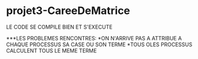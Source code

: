 # projet3-CareeDeMatrice

LE CODE SE COMPILE BIEN ET S'EXECUTE 

***LES PROBLEMES RENCONTRES:
   *ON N'ARRIVE PAS A ATTRIBUE A CHAQUE PROCESSUS SA CASE OU SON TERME 
   *TOUS OLES PROCESSUS CALCULENT TOUS LE MEME TERME
